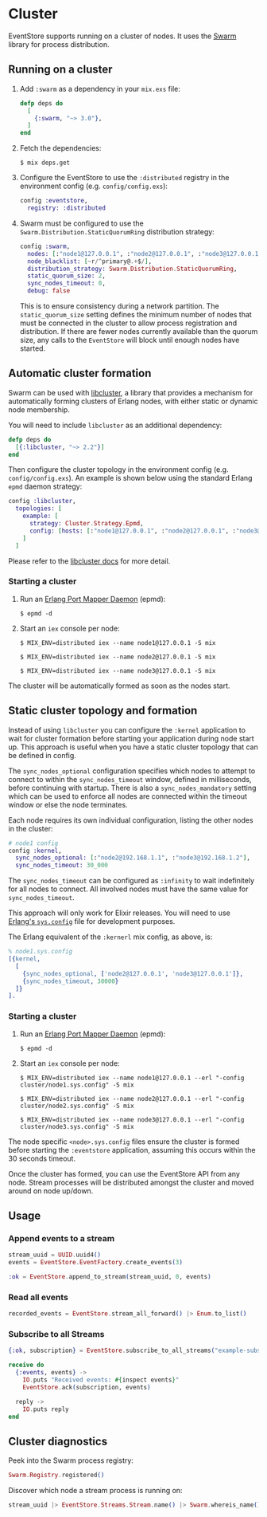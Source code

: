 # Cluster

EventStore supports running on a cluster of nodes. It uses the [Swarm](https://hex.pm/packages/swarm) library for process distribution.

## Running on a cluster

1. Add `:swarm` as a dependency in your `mix.exs` file:

      ```elixir
      defp deps do
        [
          {:swarm, "~> 3.0"},
        ]
      end
      ```

2. Fetch the dependencies:

      ```console
      $ mix deps.get
      ```

3. Configure the EventStore to use the `:distributed` registry in the environment config (e.g. `config/config.exs`):

      ```elixir
      config :eventstore,
        registry: :distributed
      ```

4. Swarm must be configured to use the `Swarm.Distribution.StaticQuorumRing` distribution strategy:

      ```elixir
      config :swarm,
        nodes: [:"node1@127.0.0.1", :"node2@127.0.0.1", :"node3@127.0.0.1"],
        node_blacklist: [~r/^primary@.+$/],
        distribution_strategy: Swarm.Distribution.StaticQuorumRing,
        static_quorum_size: 2,
        sync_nodes_timeout: 0,
        debug: false
      ```

    This is to ensure consistency during a network partition. The `static_quorum_size` setting defines the minimum number of nodes that must be connected in the cluster to allow process registration and distribution. If there are fewer nodes currently available than the quorum size, any calls to the `EventStore` will block until enough nodes have started.

## Automatic cluster formation

Swarm can be used with [libcluster](https://github.com/bitwalker/libcluster), a library that provides a mechanism for automatically forming clusters of Erlang nodes, with either static or dynamic node membership.

You will need to include `libcluster` as an additional dependency:

```elixir
defp deps do
  [{:libcluster, "~> 2.2"}]
end
```

Then configure the cluster topology in the environment config (e.g. `config/config.exs`). An example is shown below using the standard Erlang `epmd` daemon strategy:

```elixir
config :libcluster,
  topologies: [
    example: [
      strategy: Cluster.Strategy.Epmd,
      config: [hosts: [:"node1@127.0.0.1", :"node2@127.0.0.1", :"node3@127.0.0.1"]],
    ]
  ]
```

Please refer to the [libcluster docs](https://hexdocs.pm/libcluster/) for more detail.

### Starting a cluster

  1. Run an [Erlang Port Mapper Daemon](http://erlang.org/doc/man/epmd.html) (epmd):

      ```console
      $ epmd -d
      ```

  2. Start an `iex` console per node:

      ```console
      $ MIX_ENV=distributed iex --name node1@127.0.0.1 -S mix
      ```

      ```console
      $ MIX_ENV=distributed iex --name node2@127.0.0.1 -S mix
      ```

      ```console
      $ MIX_ENV=distributed iex --name node3@127.0.0.1 -S mix
      ```

The cluster will be automatically formed as soon as the nodes start.     

## Static cluster topology and formation

Instead of using `libcluster` you can configure the `:kernel` application to wait for cluster formation before starting your application during node start up. This approach is useful when you have a static cluster topology that can be defined in config.

The `sync_nodes_optional` configuration specifies which nodes to attempt to connect to within the `sync_nodes_timeout` window, defined in milliseconds, before continuing with startup. There is also a `sync_nodes_mandatory` setting which can be used to enforce all nodes are connected within the timeout window or else the node terminates.

Each node requires its own individual configuration, listing the other nodes in the cluster:

```elixir
# node1 config
config :kernel,
  sync_nodes_optional: [:"node2@192.168.1.1", :"node3@192.168.1.2"],
  sync_nodes_timeout: 30_000
```

The `sync_nodes_timeout` can be configured as `:infinity` to wait indefinitely for all nodes to
connect. All involved nodes must have the same value for `sync_nodes_timeout`.

This approach will only work for Elixir releases. You will need to use [Erlang's `sys.config`](http://erlang.org/doc/man/config.html) file for development purposes.

The Erlang equivalent of the `:kernerl` mix config, as above, is:

```erlang
% node1.sys.config
[{kernel,
  [
    {sync_nodes_optional, ['node2@127.0.0.1', 'node3@127.0.0.1']},
    {sync_nodes_timeout, 30000}
  ]}
].
```

### Starting a cluster

  1. Run an [Erlang Port Mapper Daemon](http://erlang.org/doc/man/epmd.html) (epmd):

      ```console
      $ epmd -d
      ```

  2. Start an `iex` console per node:

      ```console
      $ MIX_ENV=distributed iex --name node1@127.0.0.1 --erl "-config cluster/node1.sys.config" -S mix
      ```

      ```console
      $ MIX_ENV=distributed iex --name node2@127.0.0.1 --erl "-config cluster/node2.sys.config" -S mix
      ```

      ```console
      $ MIX_ENV=distributed iex --name node3@127.0.0.1 --erl "-config cluster/node3.sys.config" -S mix
      ```

The node specific `<node>.sys.config` files ensure the cluster is formed before starting the `:eventstore` application, assuming this occurs within the 30 seconds timeout.

Once the cluster has formed, you can use the EventStore API from any node. Stream processes will be distributed amongst the cluster and moved around on node up/down.

## Usage

### Append events to a stream

```elixir
stream_uuid = UUID.uuid4()
events = EventStore.EventFactory.create_events(3)

:ok = EventStore.append_to_stream(stream_uuid, 0, events)
```

### Read all events

```elixir
recorded_events = EventStore.stream_all_forward() |> Enum.to_list()
```

### Subscribe to all Streams

```elixir
{:ok, subscription} = EventStore.subscribe_to_all_streams("example-subscription", self(), start_from: :origin)

receive do
  {:events, events} ->
    IO.puts "Received events: #{inspect events}"
    EventStore.ack(subscription, events)

  reply ->
    IO.puts reply
end
```

## Cluster diagnostics

Peek into the Swarm process registry:

```elixir
Swarm.Registry.registered()
```

Discover which node a stream process is running on:

```elixir
stream_uuid |> EventStore.Streams.Stream.name() |> Swarm.whereis_name() |> node()
```

